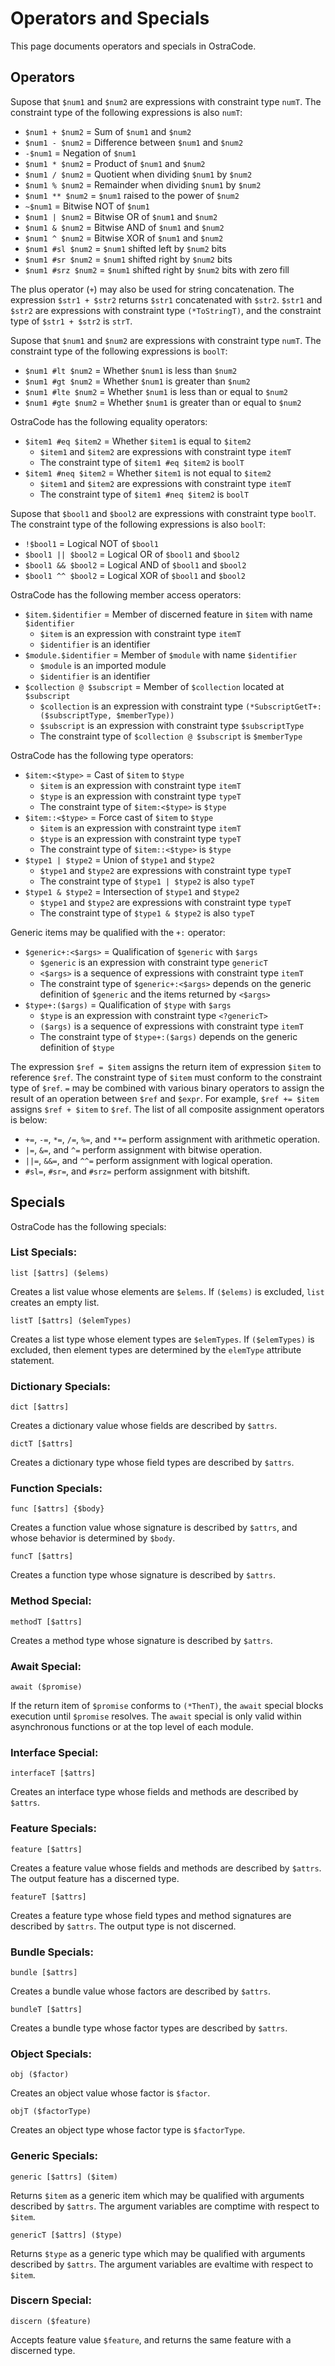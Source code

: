 
# Operators and Specials

This page documents operators and specials in OstraCode.

## Operators

Supose that `$num1` and `$num2` are expressions with constraint type `numT`. The constraint type of the following expressions is also `numT`:

* `$num1 + $num2` = Sum of `$num1` and `$num2`
* `$num1 - $num2` = Difference between `$num1` and `$num2`
* `-$num1` = Negation of `$num1`
* `$num1 * $num2` = Product of `$num1` and `$num2`
* `$num1 / $num2` = Quotient when dividing `$num1` by `$num2`
* `$num1 % $num2` = Remainder when dividing `$num1` by `$num2`
* `$num1 ** $num2` = `$num1` raised to the power of `$num2`
* `~$num1` = Bitwise NOT of `$num1`
* `$num1 | $num2` = Bitwise OR of `$num1` and `$num2`
* `$num1 & $num2` = Bitwise AND of `$num1` and `$num2`
* `$num1 ^ $num2` = Bitwise XOR of `$num1` and `$num2`
* `$num1 #sl $num2` = `$num1` shifted left by `$num2` bits
* `$num1 #sr $num2` = `$num1` shifted right by `$num2` bits
* `$num1 #srz $num2` = `$num1` shifted right by `$num2` bits with zero fill

The plus operator (`+`) may also be used for string concatenation. The expression `$str1 + $str2` returns `$str1` concatenated with `$str2`. `$str1` and `$str2` are expressions with constraint type `(*ToStringT)`, and the constraint type of `$str1 + $str2` is `strT`.

Supose that `$num1` and `$num2` are expressions with constraint type `numT`. The constraint type of the following expressions is `boolT`:

* `$num1 #lt $num2` = Whether `$num1` is less than `$num2`
* `$num1 #gt $num2` = Whether `$num1` is greater than `$num2`
* `$num1 #lte $num2` = Whether `$num1` is less than or equal to `$num2`
* `$num1 #gte $num2` = Whether `$num1` is greater than or equal to `$num2`

OstraCode has the following equality operators:

* `$item1 #eq $item2` = Whether `$item1` is equal to `$item2`
    * `$item1` and `$item2` are expressions with constraint type `itemT`
    * The constraint type of `$item1 #eq $item2` is `boolT`
* `$item1 #neq $item2` = Whether `$item1` is not equal to `$item2`
    * `$item1` and `$item2` are expressions with constraint type `itemT`
    * The constraint type of `$item1 #neq $item2` is `boolT`

Supose that `$bool1` and `$bool2` are expressions with constraint type `boolT`. The constraint type of the following expressions is also `boolT`:

* `!$bool1` = Logical NOT of `$bool1`
* `$bool1 || $bool2` = Logical OR of `$bool1` and `$bool2`
* `$bool1 && $bool2` = Logical AND of `$bool1` and `$bool2`
* `$bool1 ^^ $bool2` = Logical XOR of `$bool1` and `$bool2`

OstraCode has the following member access operators:

* `$item.$identifier` = Member of discerned feature in `$item` with name `$identifier`
    * `$item` is an expression with constraint type `itemT`
    * `$identifier` is an identifier
* `$module.$identifier` = Member of `$module` with name `$identifier`
    * `$module` is an imported module
    * `$identifier` is an identifier
* `$collection @ $subscript` = Member of `$collection` located at `$subscript`
    * `$collection` is an expression with constraint type `(*SubscriptGetT+:($subscriptType, $memberType))`
    * `$subscript` is an expression with constraint type `$subscriptType`
    * The constraint type of `$collection @ $subscript` is `$memberType`

OstraCode has the following type operators:

* `$item:<$type>` = Cast of `$item` to `$type`
    * `$item` is an expression with constraint type `itemT`
    * `$type` is an expression with constraint type `typeT`
    * The constraint type of `$item:<$type>` is `$type`
* `$item::<$type>` = Force cast of `$item` to `$type`
    * `$item` is an expression with constraint type `itemT`
    * `$type` is an expression with constraint type `typeT`
    * The constraint type of `$item::<$type>` is `$type`
* `$type1 | $type2` = Union of `$type1` and `$type2`
    * `$type1` and `$type2` are expressions with constraint type `typeT`
    * The constraint type of `$type1 | $type2` is also `typeT`
* `$type1 & $type2` = Intersection of `$type1` and `$type2`
    * `$type1` and `$type2` are expressions with constraint type `typeT`
    * The constraint type of `$type1 & $type2` is also `typeT`

Generic items may be qualified with the `+:` operator:

* `$generic+:<$args>` = Qualification of `$generic` with `$args`
    * `$generic` is an expression with constraint type `genericT`
    * `<$args>` is a sequence of expressions with constraint type `itemT`
    * The constraint type of `$generic+:<$args>` depends on the generic definition of `$generic` and the items returned by `<$args>`
* `$type+:($args)` = Qualification of `$type` with `$args`
    * `$type` is an expression with constraint type `<?genericT>`
    * `($args)` is a sequence of expressions with constraint type `itemT`
    * The constraint type of `$type+:($args)` depends on the generic definition of `$type`

The expression `$ref = $item` assigns the return item of expression `$item` to reference `$ref`. The constraint type of `$item` must conform to the constraint type of `$ref`. `=` may be combined with various binary operators to assign the result of an operation between `$ref` and `$expr`. For example, `$ref += $item` assigns `$ref + $item` to `$ref`. The list of all composite assignment operators is below:

* `+=`, `-=`, `*=`, `/=`, `%=`, and `**=` perform assignment with arithmetic operation.
* `|=`, `&=`, and `^=` perform assignment with bitwise operation.
* `||=`, `&&=`, and `^^=` perform assignment with logical operation.
* `#sl=`, `#sr=`, and `#srz=` perform assignment with bitshift.

## Specials

OstraCode has the following specials:

### List Specials:

```
list [$attrs] ($elems)
```

Creates a list value whose elements are `$elems`. If `($elems)` is excluded, `list` creates an empty list.

```
listT [$attrs] ($elemTypes)
```

Creates a list type whose element types are `$elemTypes`. If `($elemTypes)` is excluded, then element types are determined by the `elemType` attribute statement.

### Dictionary Specials:

```
dict [$attrs]
```

Creates a dictionary value whose fields are described by `$attrs`.

```
dictT [$attrs]
```

Creates a dictionary type whose field types are described by `$attrs`.

### Function Specials:

```
func [$attrs] {$body}
```

Creates a function value whose signature is described by `$attrs`, and whose behavior is determined by `$body`.

```
funcT [$attrs]
```

Creates a function type whose signature is described by `$attrs`.

### Method Special:

```
methodT [$attrs]
```

Creates a method type whose signature is described by `$attrs`.

### Await Special:

```
await ($promise)
```

If the return item of `$promise` conforms to `(*ThenT)`, the `await` special blocks execution until `$promise` resolves. The `await` special is only valid within asynchronous functions or at the top level of each module.

### Interface Special:

```
interfaceT [$attrs]
```

Creates an interface type whose fields and methods are described by `$attrs`.

### Feature Specials:

```
feature [$attrs]
```

Creates a feature value whose fields and methods are described by `$attrs`. The output feature has a discerned type.

```
featureT [$attrs]
```

Creates a feature type whose field types and method signatures are described by `$attrs`. The output type is not discerned.

### Bundle Specials:

```
bundle [$attrs]
```

Creates a bundle value whose factors are described by `$attrs`.

```
bundleT [$attrs]
```

Creates a bundle type whose factor types are described by `$attrs`.

### Object Specials:

```
obj ($factor)
```

Creates an object value whose factor is `$factor`.

```
objT ($factorType)
```

Creates an object type whose factor type is `$factorType`.

### Generic Specials:

```
generic [$attrs] ($item)
```

Returns `$item` as a generic item which may be qualified with arguments described by `$attrs`. The argument variables are comptime with respect to `$item`.

```
genericT [$attrs] ($type)
```

Returns `$type` as a generic type which may be qualified with arguments described by `$attrs`. The argument variables are evaltime with respect to `$item`.

### Discern Special:

```
discern ($feature)
```

Accepts feature value `$feature`, and returns the same feature with a discerned type.

